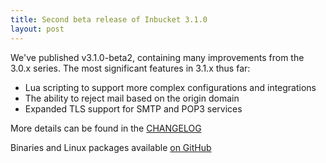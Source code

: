```yaml
---
title: Second beta release of Inbucket 3.1.0
layout: post
---
```


We've published v3.1.0-beta2, containing many improvements from the 3.0.x
series.  The most significant features in 3.1.x thus far:

- Lua scripting to support more complex configurations and integrations
- The ability to reject mail based on the origin domain
- Expanded TLS support for SMTP and POP3 services

More details can be found in the
[CHANGELOG](https://github.com/inbucket/inbucket/blob/v3.1.0-beta2/CHANGELOG.md)

Binaries and Linux packages available [on GitHub](
https://github.com/inbucket/inbucket/releases/tag/v3.1.0-beta2)
